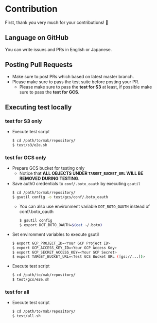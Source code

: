 Contribution
============

First, thank you very much for your contributions! :tada:

Language on GitHub
------------------

You can write issues and PRs in English or Japanese.

Posting Pull Requests
---------------------

* Make sure to post PRs which based on latest master branch.
* Please make sure to pass the test suite before posting your PR.
    * Please make sure to pass the **test for S3** at least, if possible make sure to pass the **test for GCS**.

Executing test locally
----------------------

### test for S3 only

* Execute test script
    ```bash
    $ cd /path/to/mab/repository/
    $ test/s3/e2e.sh
    ```

### test for GCS only

* Prepare GCS bucket for testing only
    * Notice that **ALL OBJECTS UNDER `TARGET_BUCKET_URL` WILL BE REMOVED DURING TESTING**.
* Save auth0 credentials to `conf/.boto_oauth` by executing `gsutil`
    ```bash
    $ cd /path/to/mab/repository/
    $ gsutil config -o test/gcs/conf/.boto_oauth
    ```
    * You can also use environment variable `DOT_BOTO_OAUTH` instead of conf/.boto_oauth
        ```bash
        $ gsutil config
        $ export DOT_BOTO_OAUTH=$(cat ~/.boto)
        ```
* Set environment variables to execute gsutil
    ```bash
    $ export GCP_PROJECT_ID=<Your GCP Project ID>
    $ export GCP_ACCESS_KEY_ID=<Your GCP Access Key>
    $ export GCP_SECRET_ACCESS_KEY=<Your GCP Secret>
    $ export TARGET_BUCKET_URL=<Test GCS Bucket URL ([gs://...])>
    ```
* Execute test script
    ```bash
    $ cd /path/to/mab/repository/
    $ test/gcs/e2e.sh
    ```

### test for all

* Execute test script
    ```bash
    $ cd /path/to/mab/repository/
    $ test/all.sh
    ```

